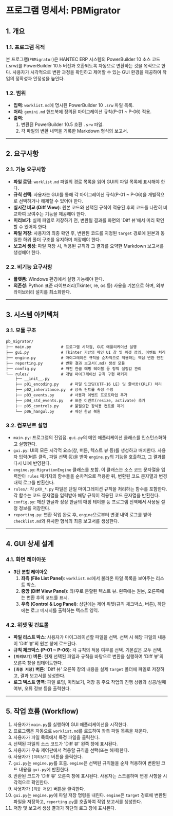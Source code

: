 # 프로그램 명세서: PBMigrator

## 1. 개요

### 1.1. 프로그램 목적
본 프로그램(`PBMigrator`)은 HANTEC ERP 시스템의 PowerBuilder 10 소스 코드(.srw)를 PowerBuilder 10.5 버전과 호환되도록 자동으로 변환하는 것을 목적으로 한다. 사용자가 시각적으로 변환 과정을 확인하고 제어할 수 있는 GUI 환경을 제공하여 작업의 정확성과 안정성을 높인다.

### 1.2. 범위
- **입력**: `worklist.md`에 명시된 PowerBuilder 10 `.srw` 파일 목록.
- **처리**: `gemini.md` 핸드북에 정의된 마이그레이션 규칙(P-01 ~ P-06) 적용.
- **출력**:
    1. 변환된 PowerBuilder 10.5 호환 `.srw` 파일.
    2. 각 파일의 변환 내역을 기록한 Markdown 형식의 보고서.

---

## 2. 요구사항

### 2.1. 기능 요구사항
- **파일 로딩**: `worklist.md` 파일의 경로 목록을 읽어 GUI의 파일 목록에 표시해야 한다.
- **규칙 선택**: 사용자는 GUI를 통해 각 마이그레이션 규칙(P-01 ~ P-06)을 개별적으로 선택하거나 해제할 수 있어야 한다.
- **실시간 비교 (Diff View)**: 원본 코드와 선택된 규칙이 적용된 후의 코드를 나란히 비교하여 보여주는 기능을 제공해야 한다.
- **미리보기**: 실제 파일로 저장하기 전, 변환될 결과를 화면의 'Diff 뷰'에서 미리 확인할 수 있어야 한다.
- **파일 저장**: 사용자의 최종 확인 후, 변환된 코드를 지정된 `target` 경로에 원본과 동일한 하위 폴더 구조를 유지하며 저장해야 한다.
- **보고서 생성**: 파일 저장 시, 적용된 규칙과 그 결과를 요약한 Markdown 보고서를 생성해야 한다.

### 2.2. 비기능 요구사항
- **플랫폼**: Windows 환경에서 실행 가능해야 한다.
- **의존성**: Python 표준 라이브러리(Tkinter, re, os 등) 사용을 기본으로 하며, 외부 라이브러리 설치를 최소화한다.

---

## 3. 시스템 아키텍처

### 3.1. 모듈 구조
```
pb_migrator/
├── main.py             # 프로그램 시작점, GUI 애플리케이션 실행
├── gui.py              # Tkinter 기반의 메인 UI 창 및 위젯 정의, 이벤트 처리
├── engine.py           # 마이그레이션 규칙을 순차적으로 적용하는 핵심 변환 엔진
├── reporting.py        # 변환 결과 보고서(.md) 생성 모듈
├── config.py           # 깨진 한글 매핑 테이블 등 정적 설정값 관리
└── rules/              # 개별 마이그레이션 규칙 구현 패키지
    ├── __init__.py
    ├── p01_encoding.py     # 파일 인코딩(UTF-16 LE) 및 줄바꿈(CRLF) 처리
    ├── p02_inheritance.py  # 상속 컨트롤 속성 수정
    ├── p03_events.py       # 사용자 이벤트 프로토타입 추가
    ├── p04_std_events.py   # 표준 이벤트(resize, activate) 추가
    ├── p05_controls.py     # 불필요한 장식용 컨트롤 제거
    └── p06_hangul.py       # 깨진 한글 복원
```

### 3.2. 컴포넌트 설명
- `main.py`: 프로그램의 진입점. `gui.py`의 메인 애플리케이션 클래스를 인스턴스화하고 실행한다.
- `gui.py`: UI의 모든 시각적 요소(창, 버튼, 텍스트 뷰 등)를 생성하고 배치한다. 사용자 입력(버튼 클릭, 파일 선택 등)을 받아 `engine.py`의 기능을 호출하고, 그 결과를 다시 UI에 반영한다.
- `engine.py`: `MigrationEngine` 클래스를 포함. 이 클래스는 소스 코드 문자열을 입력받아 `rules` 패키지의 함수들을 순차적으로 적용한 뒤, 변환된 코드 문자열과 변경 내역 로그를 반환한다.
- `rules/`: 각 `pXX_*.py` 파일은 단일 마이그레이션 규칙을 처리하는 함수를 포함한다. 각 함수는 코드 문자열을 입력받아 해당 규칙이 적용된 코드 문자열을 반환한다.
- `config.py`: 깨진 한글과 정상 한글의 매핑 테이블 등 프로그램 전역에서 사용될 설정 정보를 저장한다.
- `reporting.py`: 변환 작업 완료 후, `engine`으로부터 변경 내역 로그를 받아 `checklist.md`와 유사한 형식의 최종 보고서를 생성한다.

---

## 4. GUI 상세 설계

### 4.1. 화면 레이아웃
- **3단 분할 레이아웃**
    1. **좌측 (File List Panel)**: `worklist.md`에서 불러온 파일 목록을 보여주는 리스트 박스.
    2. **중앙 (Diff View Panel)**: 좌/우로 분할된 텍스트 뷰. 왼쪽에는 원본, 오른쪽에는 변환 후의 코드를 표시.
    3. **우측 (Control & Log Panel)**: 상단에는 제어 위젯(규칙 체크박스, 버튼), 하단에는 로그 메시지를 출력하는 텍스트 영역.

### 4.2. 위젯 및 컨트롤
- **파일 리스트 박스**: 사용자가 마이그레이션할 파일을 선택. 선택 시 해당 파일의 내용이 'Diff 뷰'의 원본 창에 로드된다.
- **규칙 체크박스 (P-01 ~ P-06)**: 각 규칙의 적용 여부를 선택. 기본값은 모두 선택.
- **`[미리보기]` 버튼**: 현재 선택된 파일과 규칙을 바탕으로 변환을 실행하여 'Diff 뷰'의 오른쪽 창을 업데이트한다.
- **`[최종 저장]` 버튼**: 'Diff 뷰' 오른쪽 창의 내용을 실제 `target` 폴더에 파일로 저장하고, 결과 보고서를 생성한다.
- **로그 텍스트 영역**: 파일 로딩, 미리보기, 저장 등 주요 작업의 진행 상황과 성공/실패 여부, 오류 정보 등을 출력한다.

---

## 5. 작업 흐름 (Workflow)
1.  사용자가 `main.py`를 실행하여 GUI 애플리케이션을 시작한다.
2.  프로그램은 자동으로 `worklist.md`를 로드하여 좌측 파일 목록을 채운다.
3.  사용자가 파일 목록에서 특정 파일을 클릭한다.
4.  선택된 파일의 소스 코드가 'Diff 뷰' 왼쪽 창에 표시된다.
5.  사용자가 우측 제어판에서 적용할 규칙을 선택(또는 해제)한다.
6.  사용자가 `[미리보기]` 버튼을 클릭한다.
7.  `gui.py`는 `engine.py`를 호출. `engine`은 선택된 규칙들을 순차 적용하여 변환된 코드 내용을 `gui.py`에 반환한다.
8.  반환된 코드가 'Diff 뷰' 오른쪽 창에 표시된다. 사용자는 스크롤하며 변경 사항을 시각적으로 확인한다.
9.  사용자가 `[최종 저장]` 버튼을 클릭한다.
10. `gui.py`는 `engine.py`에 파일 저장 명령을 내린다. `engine`은 `target` 경로에 변환된 파일을 저장하고, `reporting.py`를 호출하여 작업 보고서를 생성한다.
11. 저장 및 보고서 생성 결과가 하단의 로그 창에 표시된다.

